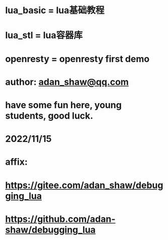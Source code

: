 # lua_basic  =  lua基础教程
# lua_stl    =  lua容器库
# openresty  =  openresty first demo

# author: adan_shaw@qq.com

# have some fun here, young students, good luck.

# 2022/11/15

# affix:
#   https://gitee.com/adan_shaw/debugging_lua
#   https://github.com/adan-shaw/debugging_lua
